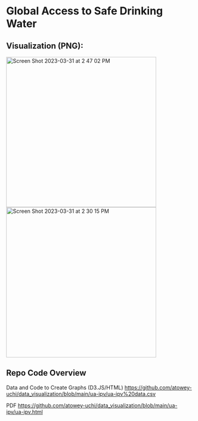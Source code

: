 # Global Access to Safe Drinking Water

## Visualization (PNG):

<img width="402" alt="Screen Shot 2023-03-31 at 2 47 02 PM" src="https://user-images.githubusercontent.com/89881145/229215429-fa37b922-c4f8-4d0f-bf1c-d92c90d2e7d2.png">

<img width="402" alt="Screen Shot 2023-03-31 at 2 30 15 PM" src="https://user-images.githubusercontent.com/89881145/229212128-62e2bcf2-18ba-4299-8801-bfefe2c35c91.png">


## Repo Code Overview
Data and Code to Create Graphs (D3.JS/HTML)
https://github.com/atowey-uchi/data_visualization/blob/main/ua-ipv/ua-ipv%20data.csv

PDF
https://github.com/atowey-uchi/data_visualization/blob/main/ua-ipv/ua-ipv.html

